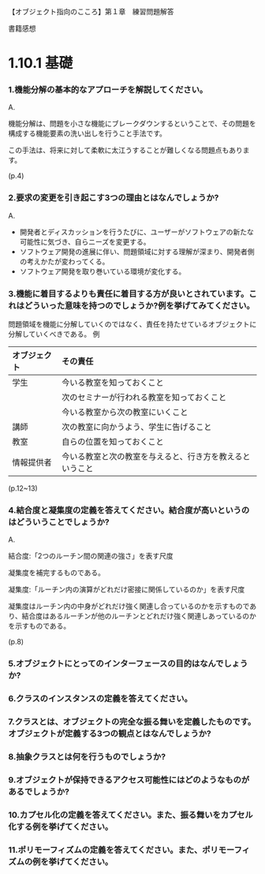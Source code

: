 【オブジェクト指向のこころ】第１章　練習問題解答

書籍感想

# 1.10.1 基礎

### 1.機能分解の基本的なアプローチを解説してください。

A.

機能分解は、問題を小さな機能にブレークダウンするということで、その問題を構成する機能要素の洗い出しを行うこと手法です。

この手法は、将来に対して柔軟に太江うすることが難しくなる問題点もあります。

(p.4)

### 2.要求の変更を引き起こす3つの理由とはなんでしょうか?

A.

- 開発者とディスカッションを行うたびに、ユーザーがソフトウェアの新たな可能性に気づき、自らニーズを変更する。
- ソフトウェア開発の進展に伴い、問題領域に対する理解が深まり、開発者側の考えかたが変わってくる。
- ソフトウェア開発を取り巻いている環境が変化する。

### 3.機能に着目するよりも責任に着目する方が良いとされています。これはどういった意味を持つのでしょうか?例を挙げてみてください。

問題領域を機能に分解していくのではなく、責任を持たせているオブジェクトに分解していくべきである。
例

|オブジェクト|その責任|
|:--|:--|
|学生|今いる教室を知っておくこと|
||次のセミナーが行われる教室を知っておくこと|
||今いる教室から次の教室にいくこと|
|講師|次の教室に向かうよう、学生に告げること|
|教室|自らの位置を知っておくこと|
|情報提供者|今いる教室と次の教室を与えると、行き方を教えるということ|

(p.12~13)

### 4.結合度と凝集度の定義を答えてください。結合度が高いというのはどういうことでしょうか?

A.

結合度:「2つのルーチン間の関連の強さ」を表す尺度

凝集度を補完するものである。

凝集度:「ルーチン内の演算がどれだけ密接に関係しているのか」を表す尺度

凝集度はルーチン内の中身がどれだけ強く関連し合っているのかを示すものであり、結合度はあるルーチンが他のルーチンとどれだけ強く関連しあっているのかを示すものである。

(p.8)

### 5.オブジェクトにとってのインターフェースの目的はなんでしょうか?

### 6.クラスのインスタンスの定義を答えてください。

### 7.クラスとは、オブジェクトの完全な振る舞いを定義したものです。オブジェクトが定義する3つの観点とはなんでしょうか?

### 8.抽象クラスとは何を行うものでしょうか?

### 9.オブジェクトが保持できるアクセス可能性にはどのようなものがあるでしょうか?

### 10.カプセル化の定義を答えてください。また、振る舞いをカプセル化する例を挙げてください。

### 11.ポリモーフィズムの定義を答えてください。また、ポリモーフィズムの例を挙げてください。

